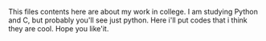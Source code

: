 This files contents here are about my work in college. I am studying Python and C, but probably you'll see just python. Here i'll put codes that i think they are cool. Hope you like'it.
